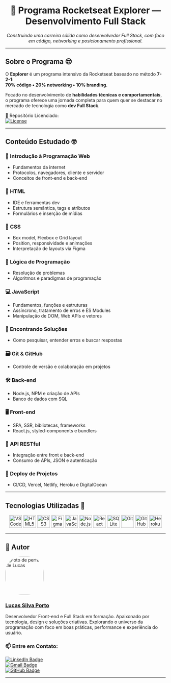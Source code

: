 <h1 align="center">🚀 Programa Rocketseat Explorer — Desenvolvimento Full Stack</h1>

<p align="center"><i>Construindo uma carreira sólida como desenvolvedor Full Stack, com foco em código, networking e posicionamento profissional.</i></p>

---

## Sobre o Programa 😎

O **Explorer** é um programa intensivo da Rocketseat baseado no método **7-2-1**:  
**70% código • 20% networking • 10% branding**.

Focado no desenvolvimento de **habilidades técnicas e comportamentais**, o programa oferece uma jornada completa para quem quer se destacar no mercado de tecnologia como **dev Full Stack**.

📜 Repositório Licenciado:  
[![License](https://img.shields.io/github/license/Ileriayo/markdown-badges?style=for-the-badge)](./LICENSE)

---

## Conteúdo Estudado 🤓

### 🚀 Introdução à Programação Web
- Fundamentos da internet
- Protocolos, navegadores, cliente e servidor
- Conceitos de front-end e back-end

### 🧱 HTML
- IDE e ferramentas dev
- Estrutura semântica, tags e atributos
- Formulários e inserção de mídias

### 🎨 CSS
- Box model, Flexbox e Grid layout
- Position, responsividade e animações
- Interpretação de layouts via Figma

### 🧠 Lógica de Programação
- Resolução de problemas
- Algoritmos e paradigmas de programação

### 💻 JavaScript
- Fundamentos, funções e estruturas
- Assíncrono, tratamento de erros e ES Modules
- Manipulação de DOM, Web APIs e vetores

### 🧭 Encontrando Soluções
- Como pesquisar, entender erros e buscar respostas

### 🗃 Git & GitHub
- Controle de versão e colaboração em projetos

### 🛠 Back-end
- Node.js, NPM e criação de APIs
- Banco de dados com SQL

### 🖥 Front-end
- SPA, SSR, bibliotecas, frameworks
- React.js, styled-components e bundlers

### 🔗 API RESTful
- Integração entre front e back-end
- Consumo de APIs, JSON e autenticação

### 🚀 Deploy de Projetos
- CI/CD, Vercel, Netlify, Heroku e DigitalOcean

---

## Tecnologias Utilizadas 💼

<div align="center">

  <img src="https://cdn.jsdelivr.net/gh/devicons/devicon/icons/vscode/vscode-original.svg" height="40" title="VS Code"/>
  <img src="https://cdn.jsdelivr.net/gh/devicons/devicon/icons/html5/html5-original.svg" height="40" title="HTML5"/>
  <img src="https://cdn.jsdelivr.net/gh/devicons/devicon/icons/css3/css3-original.svg" height="40" title="CSS3"/>
  <img src="https://cdn.jsdelivr.net/gh/devicons/devicon/icons/figma/figma-original.svg" height="40" title="Figma"/>
  <img src="https://cdn.jsdelivr.net/gh/devicons/devicon/icons/javascript/javascript-original.svg" height="40" title="JavaScript"/>
  <img src="https://cdn.jsdelivr.net/gh/devicons/devicon/icons/nodejs/nodejs-original.svg" height="40" title="Node.js"/>
  <img src="https://cdn.jsdelivr.net/gh/devicons/devicon/icons/react/react-original-wordmark.svg" height="40" title="React"/>
  <img src="https://cdn.jsdelivr.net/gh/devicons/devicon/icons/sqlite/sqlite-original-wordmark.svg" height="40" title="SQLite"/>
  <img src="https://cdn.jsdelivr.net/gh/devicons/devicon/icons/git/git-original.svg" height="40" title="Git"/>
  <img src="https://cdn.jsdelivr.net/gh/devicons/devicon/icons/github/github-original.svg" height="40" title="GitHub"/>
  <img src="https://cdn.jsdelivr.net/gh/devicons/devicon/icons/heroku/heroku-original-wordmark.svg" height="40" title="Heroku"/>

</div>

---

## 👤 Autor

<div align="left">
  <img src="https://www.github.com/lucasspor.png?size=150" width="120" style="border-radius: 50px;" alt="Foto de perfil de Lucas"/>
</div>

### [**Lucas Silva Porto**](https://github.com/lucasspor)

Desenvolvedor Front-end e Full Stack em formação. Apaixonado por tecnologia, design e soluções criativas. Explorando o universo da programação com foco em boas práticas, performance e experiência do usuário.

### 📫 Entre em Contato:

[![LinkedIn Badge](https://img.shields.io/badge/-LinkedIn-0077B5?style=flat&logo=linkedin&logoColor=white)](https://www.linkedin.com/in/lucasspor)  
[![Gmail Badge](https://img.shields.io/badge/-Gmail-D14836?style=flat&logo=gmail&logoColor=white)](mailto:lucassporto.contatob@gmail.com)  
[![GitHub Badge](https://img.shields.io/badge/-GitHub-181717?style=flat&logo=github&logoColor=white)](https://github.com/lucasspor)

---
